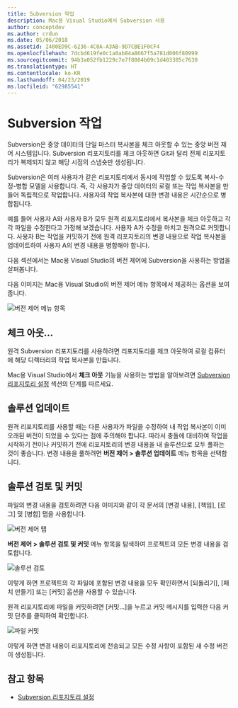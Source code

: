 ```yaml
---
title: Subversion 작업
description: Mac용 Visual Studio에서 Subversion 사용
author: conceptdev
ms.author: crdun
ms.date: 05/06/2018
ms.assetid: 2400ED9C-6236-4C0A-A3AB-9D7CBE1F0CF4
ms.openlocfilehash: 7dcbd619fe0c1a0ab84a8667f5a781d006f80999
ms.sourcegitcommit: 94b3a052fb1229c7e7f8804b09c1d403385c7630
ms.translationtype: HT
ms.contentlocale: ko-KR
ms.lasthandoff: 04/23/2019
ms.locfileid: "62985541"
---
```

# <a name="working-with-subversion"></a>Subversion 작업

Subversion은 중앙 데이터의 단일 마스터 복사본을 체크 아웃할 수 있는 중앙 버전 제어 시스템입니다. Subversion 리포지토리를 체크 아웃하면 Git과 달리 전체 리포지토리가 복제되지 않고 해당 시점의 스냅숏만 생성됩니다.

Subversion은 여러 사용자가 같은 리포지토리에서 동시에 작업할 수 있도록 복사-수정-병합 모델을 사용합니다. 즉, 각 사용자가 중앙 데이터의 로컬 또는 작업 복사본을 만들어 독립적으로 작업합니다. 사용자의 작업 복사본에 대한 변경 내용은 시간순으로 병합됩니다.

예를 들어 사용자 A와 사용자 B가 모두 원격 리포지토리에서 복사본을 체크 아웃하고 각각 파일을 수정한다고 가정해 보겠습니다. 사용자 A가 수정을 마치고 원격으로 커밋합니다. 사용자 B는 작업을 커밋하기 전에 원격 리포지토리의 변경 내용으로 작업 복사본을 업데이트하여 사용자 A의 변경 내용을 병합해야 합니다.

다음 섹션에서는 Mac용 Visual Studio의 버전 제어에 Subversion을 사용하는 방법을 살펴봅니다.

다음 이미지는 Mac용 Visual Studio의 버전 제어 메뉴 항목에서 제공하는 옵션을 보여줍니다.

![버전 제어 메뉴 항목](media/version-control-svnVersionControlMenu.png)

## <a name="checkout"></a>체크 아웃...

원격 Subversion 리포지토리를 사용하려면 리포지토리를 체크 아웃하여 로컬 컴퓨터에 해당 디렉터리의 작업 복사본을 만듭니다.

Mac용 Visual Studio에서 **체크 아웃** 기능을 사용하는 방법을 알아보려면 [Subversion 리포지토리 설정](set-up-subversion-repository.md) 섹션의 단계를 따르세요.

## <a name="update-solution"></a>솔루션 업데이트

원격 리포지토리를 사용할 때는 다른 사용자가 파일을 수정하여 내 작업 복사본이 이미 오래된 버전이 되었을 수 있다는 점에 주의해야 합니다. 따라서 충돌에 대비하여 작업을 시작하기 전이나 커밋하기 전에 리포지토리의 변경 내용을 내 솔루션으로 모두 풀하는 것이 좋습니다. 변경 내용을 풀하려면 **버전 제어 > 솔루션 업데이트** 메뉴 항목을 선택합니다.

## <a name="review-solution-and-commit"></a>솔루션 검토 및 커밋

파일의 변경 내용을 검토하려면 다음 이미지와 같이 각 문서의 [변경 내용], [책임], [로그] 및 [병합] 탭을 사용합니다.

![버전 제어 탭](media/version-control-vcTabs.png)

**버전 제어 > 솔루션 검토 및 커밋** 메뉴 항목을 탐색하여 프로젝트의 모든 변경 내용을 검토합니다.

![솔루션 검토](media/version-control-vcStatus.png)

이렇게 하면 프로젝트의 각 파일에 포함된 변경 내용을 모두 확인하면서 [되돌리기], [패치 만들기] 또는 [커밋] 옵션을 사용할 수 있습니다.

원격 리포지토리에 파일을 커밋하려면 [커밋...]을 누르고 커밋 메시지를 입력한 다음 커밋 단추를 클릭하여 확인합니다.

![파일 커밋](media/version-control-svnCommit.png)

이렇게 하면 변경 내용이 리포지토리에 전송되고 모든 수정 사항이 포함된 새 수정 버전이 생성됩니다.

## <a name="see-also"></a>참고 항목

- [Subversion 리포지토리 설정](set-up-subversion-repository.md)
